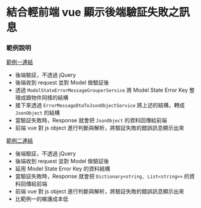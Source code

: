 # 結合輕前端 vue 顯示後端驗証失敗之訊息


### 範例說明

[範例一連結](https://github.com/ragnakuei/ModelStateValidationToVue/blob/master/ModelStateValidationToVue/Views/Home/Edit1.cshtml)
- 後端驗証，不透過 jQuery
- 後端收到 request 並對 Model 做驗証後
- 透過 `ModelStateErrorMessageGrouperService` 將 Model State Error Key 整理成跟物件同樣的結構
- 接下來透過 `ErrorMessageDtoToJsonObjectService` 將上述的結構，轉成 `JsonObject` 的結構
- 當驗証失敗時，Response 就會把 `JsonObject` 的資料回傳給前端
- 前端 vue 對 js object 進行判斷與解析，將驗証失敗的錯誤訊息顯示出來

[範例二連結](https://github.com/ragnakuei/ModelStateValidationToVue/blob/master/ModelStateValidationToVue/Views/Home/Edit2.cshtml)
- 後端驗証，不透過 jQuery
- 後端收到 request 並對 Model 做驗証後
- 延用 Model State Error Key 的資料結構
- 當驗証失敗時，Response 就會把 `Dictionary<string, List<string>>` 的資料回傳給前端
- 前端 vue 對 js object 進行判斷與解析，將驗証失敗的錯誤訊息顯示出來
- 比範例一的維護成本低
